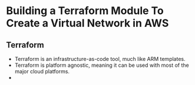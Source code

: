 # Building a Terraform Module To Create a Virtual Network in AWS

## Terraform

- Terraform is an infrastructure-as-code tool, much like ARM templates.
- Terraform is platform agnostic, meaning it can be used with most of the major cloud platforms.
- 